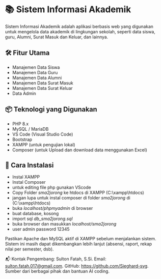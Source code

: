 # 📚 Sistem Informasi Akademik

Sistem Informasi Akademik adalah aplikasi berbasis web yang digunakan untuk mengelola data akademik di lingkungan sekolah, seperti data siswa, guru, Alumni, Surat Masuk dan Keluar, dan lainnya.

## 🛠️ Fitur Utama

- Manajemen Data Siswa
- Manajemen Data Guru
- Manajemen Data Alumni
- Manajemen Data Surat Masuk
- Manajemen Data Surat Keluar
- Data Admin
  
## 📦 Teknologi yang Digunakan

- PHP 8.x
- MySQL / MariaDB
- VS Code (Visual Studio Code)
- Bootstrap 
- XAMPP (untuk pengujian lokal)
- Composer (untuk Upload dan download data menggunakan Excel)
  
## 🚀 Cara Instalasi

- Instal XAMPP 
- Instal Composer
- untuk editing file php gunakan VScode
- Copy Folder _sma2jorong_ ke htdocs di XAMPP (C:\xampp\htdocs)
- jangan lupa untuk instal composer di folder _sma2jorong_ di (C:\xampp\htdocs)
- buka _localhost/phpmyadmin_ di browser
- buat database, kosong
- import sql _db_sma2jorong.sql_
- buka browser dan masukkan _localhost/sma2jorong_
- user admin password 12345

Pastikan Apache dan MySQL aktif di XAMPP sebelum menjalankan sistem.
Sistem ini masih dapat dikembangkan lebih lanjut (absensi, raport, rekap nilai per semester, dsb).

📬 Kontak
Pengembang: Sulton Fatah, S.Si.
Email: sulton.fatah.017@gmail.com.
GitHub: https://github.com/Sieghard-svg.
Sumber dari berbagai pihak dan bantuan AI coding.
